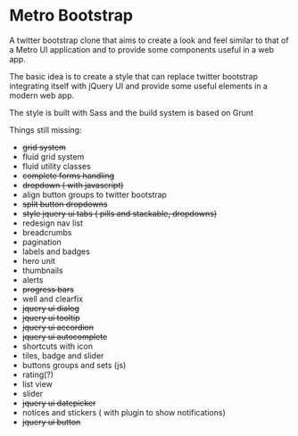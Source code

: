 # Metro Bootstrap #

A twitter bootstrap clone that aims to create a look and feel similar to that of a Metro UI application and to provide some components useful in a web app.


The basic idea is to create a style that can replace twitter bootstrap integrating itself with jQuery UI and provide some useful elements in a modern web app.

The style is built with Sass and the build system is based on Grunt

Things still missing:

-  ~~grid system~~
- fluid grid system
- fluid utility classes
- ~~complete forms handling~~
- ~~dropdown ( with javascript)~~
- align button groups to twitter bootstrap 
- ~~split button dropdowns~~
- ~~style jquery ui tabs ( pills and stackable, dropdowns)~~
- redesign nav list
- breadcrumbs 
- pagination
- labels and badges
- hero unit
- thumbnails 
- alerts
- ~~progress bars~~
- well and clearfix
- ~~jquery ui dialog~~
- ~~jquery ui tooltip~~
- ~~jquery ui accordion~~
- ~~jquery ui autocomplete~~
- shortcuts with icon
- tiles, badge and slider
- buttons groups and sets (js)
- rating(?)
- list view
- slider
- ~~jquery ui datepicker~~
- notices and stickers ( with plugin to show notifications)
- ~~jquery ui button~~